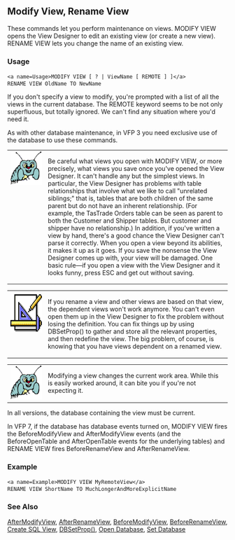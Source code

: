 ## <a name=Title>Modify View, Rename View</a>
<a name=Introduction>These commands let you perform maintenance on views. MODIFY VIEW opens the View Designer to edit an existing view (or create a new view). RENAME VIEW lets you change the name of an existing view.</a>
### Usage

```foxpro
<a name=Usage>MODIFY VIEW [ ? | ViewName [ REMOTE ] ]</a>
RENAME VIEW OldName TO NewName
```
<a name=Body>If you don't specify a view to modify, you're prompted with a list of all the views in the current database. The REMOTE keyword seems to be not only superfluous, but totally ignored. We can't find any situation where you'd need it.</a>

As with other database maintenance, in VFP 3 you need exclusive use of the database to use these commands. 

<table>
<tr>
  <td width="17%" valign="top">
<img  width="95" height="77" src="bug.gif">
  </td>
  
  <td width="83%">
  <p>Be careful what views you open with MODIFY VIEW, or more precisely, what views you save once you've opened the View Designer. It can't handle any but the simplest views. In particular, the View Designer has problems with table relationships that involve what we like to call &quot;unrelated siblings;&quot; that is, tables that are both children of the same parent but do not have an inherent relationship. (For example, the TasTrade Orders table can be seen as parent to both the Customer and Shipper tables. But customer and shipper have no relationship.)  In addition, if you've written a view by hand, there's a good chance the View Designer can't parse it correctly. When you open a view beyond its abilities, it makes it up as it goes. If you save the nonsense the View Designer comes up with, your view will be damaged. One basic rule&mdash;if you open a view with the View Designer and it looks funny, press ESC and get out without saving.</p>
  </td>
  
 </tr>
</table>

<table>
<tr>
  <td width="17%" valign="top">
<img  width="94" height="94" src="Design.gif">
  </td>
  
  <td width="83%">
  <p>If you rename a view and other views are based on that view, the dependent views won't work anymore. You can't even open them up in the View Designer to fix the problem without losing the definition. You can fix things up by using DBSetProp() to gather and store all the relevant properties, and then redefine the view. The big problem, of course, is knowing that you have views dependent on a renamed view.</p>
  </td>
  
 </tr>
</table>

<table>
<tr>
  <td width="17%" valign="top">
<img  width="95" height="78" src="bug.gif">
  </td>
  
  <td width="83%">
  <p>Modifying a view changes the current work area. While this is easily worked around, it can bite you if you're not expecting it.</p>
  </td>
  
 </tr>
</table>

In all versions, the database containing the view must be current.

In VFP 7, if the database has database events turned on, MODIFY VIEW fires the BeforeModifyView and AfterModifyView events (and the BeforeOpenTable and AfterOpenTable events for the underlying tables) and RENAME VIEW fires BeforeRenameView and AfterRenameView.
### Example

```foxpro
<a name=Example>MODIFY VIEW MyRemoteView</a>
RENAME VIEW ShortName TO MuchLongerAndMoreExplicitName
```

### See Also

[AfterModifyView](s4g850.md), [AfterRenameView](s4g853.md), [BeforeModifyView](s4g850.md), [BeforeRenameView](s4g853.md), [Create SQL View](s4g353.md), [DBSetProp()](s4g350.md), [Open Database](s4g316.md), [Set Database](s4g317.md)